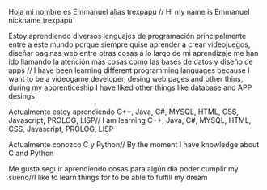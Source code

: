 Hola mi nombre es Emmanuel alias trexpapu // Hi my name is Emmanuel nickname trexpapu

Estoy aprendiendo diversos lenguajes de programación principalmente entre a este mundo porque siempre quise aprender a crear videojuegos, diseñar paginas web entre otras cosas a lo largo de mi aprendizaje me han ido llamando la atención más cosas como las bases de datos y diseño de apps // I have been learning different programming languages because I want to be a videogame developer, desing web pages and other thins, during my apprenticeship I have liked other things like database and APP desings

Actualmente estoy aprendiendo  C++, Java, C#, MYSQL, HTML, CSS, Javascript, PROLOG, LISP// I am learning C++, Java, C#, MYSQL, HTML, CSS, Javascript, PROLOG, LISP

Actualmente conozco C y Python// By the moment I have knowledge about C and Python

Me gusta seguir aprendiendo cosas para algún dia poder cumplir my sueño//I like to learn things for to be able to fulfill my dream
